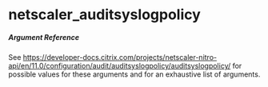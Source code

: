 # netscaler_auditsyslogpolicy

##### Argument Reference

See https://developer-docs.citrix.com/projects/netscaler-nitro-api/en/11.0/configuration/audit/auditsyslogpolicy/auditsyslogpolicy/ for possible values for these arguments and for an exhaustive list of arguments.


